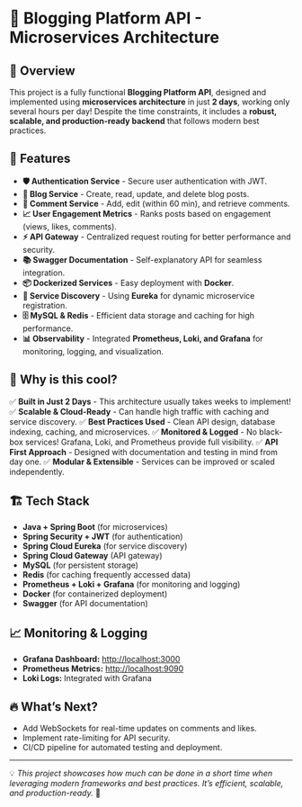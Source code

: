 # 🚀 Blogging Platform API - Microservices Architecture

## 📌 Overview
This project is a fully functional **Blogging Platform API**, designed and implemented using **microservices architecture** in just **2 days**, working only several hours per day! Despite the time constraints, it includes a **robust, scalable, and production-ready backend** that follows modern best practices.

## 🎯 Features
- **🛡️ Authentication Service** - Secure user authentication with JWT.
- **📝 Blog Service** - Create, read, update, and delete blog posts.
- **💬 Comment Service** - Add, edit (within 60 min), and retrieve comments.
- **📈 User Engagement Metrics** - Ranks posts based on engagement (views, likes, comments).
- **⚡ API Gateway** - Centralized request routing for better performance and security.
- **📚 Swagger Documentation** - Self-explanatory API for seamless integration.
- **📦 Dockerized Services** - Easy deployment with **Docker**.
- **📡 Service Discovery** - Using **Eureka** for dynamic microservice registration.
- **🗄️ MySQL & Redis** - Efficient data storage and caching for high performance.
- **📊 Observability** - Integrated **Prometheus, Loki, and Grafana** for monitoring, logging, and visualization.

## 🚀 Why is this cool?
✅ **Built in Just 2 Days** - This architecture usually takes weeks to implement!
✅ **Scalable & Cloud-Ready** - Can handle high traffic with caching and service discovery.
✅ **Best Practices Used** - Clean API design, database indexing, caching, and microservices.
✅ **Monitored & Logged** - No black-box services! Grafana, Loki, and Prometheus provide full visibility.
✅ **API First Approach** - Designed with documentation and testing in mind from day one.
✅ **Modular & Extensible** - Services can be improved or scaled independently.

## 🏗️ Tech Stack
- **Java + Spring Boot** (for microservices)
- **Spring Security + JWT** (for authentication)
- **Spring Cloud Eureka** (for service discovery)
- **Spring Cloud Gateway** (API gateway)
- **MySQL** (for persistent storage)
- **Redis** (for caching frequently accessed data)
- **Prometheus + Loki + Grafana** (for monitoring and logging)
- **Docker** (for containerized deployment)
- **Swagger** (for API documentation)

[//]: # (## 🛠️ How to Run Locally)

[//]: # (```sh)

[//]: # (# Clone the repo)

[//]: # (git clone https://github.com/koshmanvovae/blog-api)

[//]: # (cd blog-api)

[//]: # ()
[//]: # (# Start all services with Docker)

[//]: # (docker-compose up -d)

[//]: # ()
[//]: # (# Access API Docs)

[//]: # (http://localhost:8080/swagger-ui.html)

[//]: # (```)

## 📈 Monitoring & Logging
- **Grafana Dashboard:** [http://localhost:3000](http://localhost:3000)
- **Prometheus Metrics:** [http://localhost:9090](http://localhost:9090)
- **Loki Logs:** Integrated with Grafana

## 🔥 What’s Next?
- Add WebSockets for real-time updates on comments and likes.
- Implement rate-limiting for API security.
- CI/CD pipeline for automated testing and deployment.

---
💡 _This project showcases how much can be done in a short time when leveraging modern frameworks and best practices. It’s efficient, scalable, and production-ready._ 🚀

